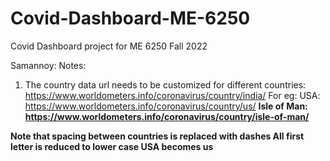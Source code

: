 # Covid-Dashboard-ME-6250
Covid Dashboard project for ME 6250 Fall 2022

Samannoy:
Notes:
1. The country data url needs to be customized for different countries: https://www.worldometers.info/coronavirus/country/india/
For eg: <A> USA: https://www.worldometers.info/coronavirus/country/us/
<B> Isle of Man: https://www.worldometers.info/coronavirus/country/isle-of-man/

Note that spacing between countries is replaced with dashes
All first letter is reduced to lower case
USA becomes us

